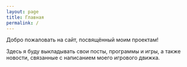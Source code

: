```yaml
---
layout: page
title: Главная
permalink: /
---
```


Добро пожаловать на сайт, посвящённый моим проектам!

Здесь я буду выкладывать свои посты, программы и игры, а также новости, связанные с написанием моего игрового движка.
